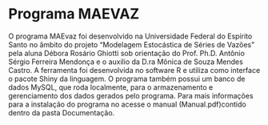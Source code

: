 # Programa MAEVAZ

O programa MAEvaz foi desenvolvido na Universidade Federal do Espírito Santo no âmbito do projeto “Modelagem Estocástica de Séries de Vazões” 
pela aluna Débora Rosário Ghiotti sob orientação do Prof. Ph.D. Antônio Sérgio Ferreira Mendonça e o auxilio da D.ra Mônica de Souza Mendes Castro. 
A ferramenta foi desenvolvida no software R e utiliza como interface o pacote Shiny da linguagem. O programa também possui um banco de dados MySQL, 
que roda localmente, para o armazenamento e gerenciamento dos dados gerados pelo programa. Para mais informações para a instalação do programa no 
acesse o manual (Manual.pdf)contido dentro da pasta Documentação.